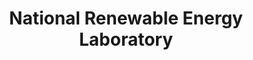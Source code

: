 ---
# This topic lives at
# https://digital.gov/topics/national-renewable-energy-laboratory

# Topic Title
title: "National Renewable Energy Laboratory"

# description — keep it short and clear
# summary: ""

# Weight
weight: 1

# For more information on managing topics,
# see https://github.com/GSA/digitalgov.gov/wiki/topics
---